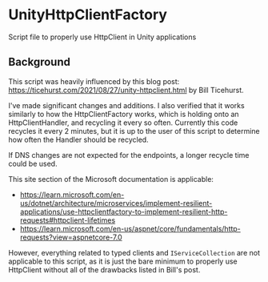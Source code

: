 # UnityHttpClientFactory
Script file to properly use HttpClient in Unity applications


## Background
This script was heavily influenced by this blog post: https://ticehurst.com/2021/08/27/unity-httpclient.html by Bill Ticehurst.

I've made significant changes and additions. I also verified that it works similarly to how the HttpClientFactory works, 
which is holding onto an HttpClientHandler, and recycling it every so often. Currently this code recycles it every 2 minutes,
but it is up to the user of this script to determine how often the Handler should be recycled.

If DNS changes are not expected for the endpoints, a longer recycle time could be used.

This site section of the Microsoft documentation is applicable: 
- https://learn.microsoft.com/en-us/dotnet/architecture/microservices/implement-resilient-applications/use-httpclientfactory-to-implement-resilient-http-requests#httpclient-lifetimes
- https://learn.microsoft.com/en-us/aspnet/core/fundamentals/http-requests?view=aspnetcore-7.0

However, everything related to typed clients and `IServiceCollection` are not applicable to this script, as it is just the bare minimum to properly use HttpClient without all of the
drawbacks listed in Bill's post.
